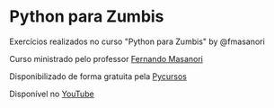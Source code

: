 # Python para Zumbis

Exercícios realizados no curso "Python para Zumbis" by @fmasanori

Curso ministrado pelo professor [Fernando Masanori](http://about.me/fmasanori)

Disponibilizado de forma gratuita pela [Pycursos](http://www.pycursos.com)

Disponível no [YouTube](https://youtu.be/6La690qlH5w?list=PLUukMN0DTKCtbzhbYe2jdF4cr8MOWClXc)
